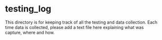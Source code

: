 # testing_log

This directory is for keeping track of all the testing and data collection.
Each time data is collected, please add a text file here explaining what was
capture, where and how.
